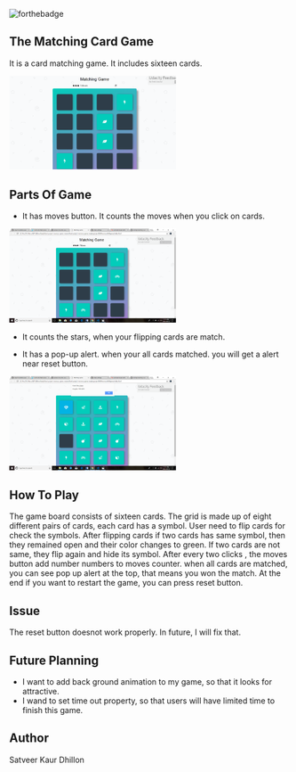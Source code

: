 ![forthebadge](https://forthebadge.com/images/badges/built-with-love.svg)

## The Matching Card Game
It is a card matching game. It includes sixteen cards. 

<img src="Screenshot (1).png" width = "300px">

## Parts Of Game
* It has moves button. It counts the moves when you click on cards.
<img src="Screenshot (2).png" width = "300px">

* It counts the stars, when your flipping cards are match.  


* It has a pop-up alert. when your all cards matched. you will get a alert near reset button.
<img src="Screenshot (3).png" width = "300px">

## How To Play
The game board consists of sixteen cards. The grid is made up of eight different pairs of cards, each card has a symbol. User need to flip cards for check the symbols. After flipping cards if two cards has same symbol, then they remained open and their color changes to green. If two cards are not same, they flip again and hide its symbol. After every two clicks , the moves button add number numbers to moves counter. when all cards are matched, you can see pop up alert at the top, that means you won the match. At the end if you want to restart the game, you can press reset button.

## Issue
The reset button doesnot work properly. In future, I will fix that.

## Future Planning
* I want to add back ground animation to my game, so that it looks for attractive.
* I wand to set time out property, so that users will have limited time to finish this game.

## Author
 Satveer Kaur Dhillon
